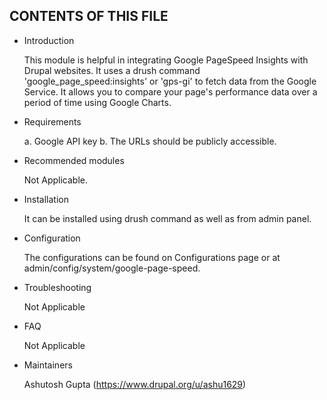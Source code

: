 CONTENTS OF THIS FILE
---------------------
   
 * Introduction
 
    This module is helpful in integrating Google PageSpeed Insights with Drupal websites.
    It uses a drush command 'google_page_speed:insights' or 'gps-gi' to fetch data from the Google Service.
    It allows you to compare your page's performance data over a period of time using Google Charts.
    
 * Requirements
    
    a. Google API key
    b. The URLs should be publicly accessible.
    
 * Recommended modules
    
    Not Applicable.
    
 * Installation
 
    It can be installed using drush command as well as from admin panel.
    
 * Configuration
    
    The configurations can be found on Configurations page or at admin/config/system/google-page-speed.
    
 * Troubleshooting
 
    Not Applicable
    
 * FAQ
    
    Not Applicable
    
 * Maintainers
    
    Ashutosh Gupta (https://www.drupal.org/u/ashu1629)